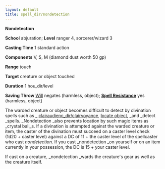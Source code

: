 ```yaml
---
layout: default
title: spell_dir/nondetection
---
```

 **Nondetection**

**School** abjuration; **Level** ranger 4, sorcerer/wizard 3

**Casting Time** 1 standard action

**Components** V, S, M (diamond dust worth 50 gp)

**Range** touch

**Target** creature or object touched

**Duration** 1 hou_dir/level

**Saving Throw** [Will](../combat#_will) negates (harmless, object); **[Spell Resistance](../glossary#_spell-resistance)** yes (harmless, object)

The warded creature or object becomes difficult to detect by divination spells such as _ [clairaudienc_dir/clairvoyance](clairaudienceClairvoyance#_clairaudience-clairvoyance), [locate object](locateObject#_locate-object), _and _detect _spells. _Nondetection _also prevents location by such magic items as _crystal ball_s. If a divination is attempted against the warded creature or item, the caster of the divination must succeed on a caster level check (1d20 + caster level) against a DC of 11 + the caster level of the spellcaster who cast _nondetection_. If you cast _nondetection _on yourself or on an item currently in your possession, the DC is 15 + your caster level.

If cast on a creature, _nondetection _wards the creature's gear as well as the creature itself.

